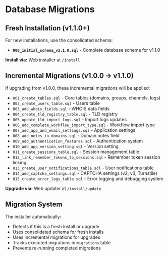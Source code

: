 # Database Migrations

## Fresh Installation (v1.1.0+)

For new installations, use the consolidated schema:

- **`000_initial_schema_v1.1.0.sql`** - Complete database schema for v1.1.0

**Install via:** Web installer at `/install`

## Incremental Migrations (v1.0.0 → v1.1.0)

If upgrading from v1.0.0, these incremental migrations will be applied:

- `001_create_tables.sql` - Core tables (domains, groups, channels, logs)
- `002_create_users_table.sql` - Users table
- `003_add_whois_fields.sql` - WHOIS data fields
- `004_create_tld_registry_table.sql` - TLD registry
- `005_update_tld_import_logs.sql` - Import logs updates
- `006_add_complete_workflow_import_type.sql` - Workflow import type
- `007_add_app_and_email_settings.sql` - Application settings
- `008_add_notes_to_domains.sql` - Domain notes field
- `009_add_authentication_features.sql` - Authentication system
- `010_add_app_version_setting.sql` - Version setting
- `011_create_sessions_table.sql` - Session management table
- `012_link_remember_tokens_to_sessions.sql` - Remember token session linking
- `013_create_user_notifications_table.sql` - User notifications table
- `014_add_captcha_settings.sql` - CAPTCHA settings (v2, v3, Turnstile)
- `015_create_error_logs_table.sql` - Error logging and debugging system

**Upgrade via:** Web updater at `/install/update`

## Migration System

The installer automatically:
- Detects if this is a fresh install or upgrade
- Uses consolidated schema for fresh installs
- Uses incremental migrations for upgrades
- Tracks executed migrations in `migrations` table
- Prevents re-running completed migrations

